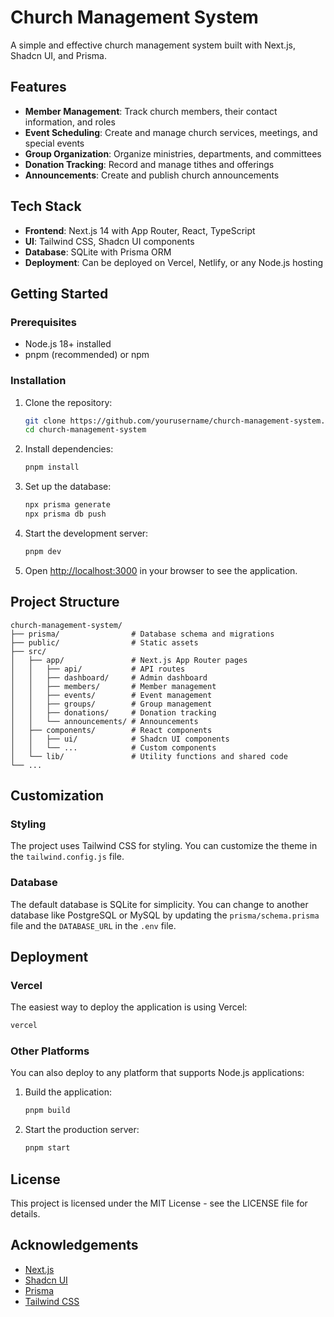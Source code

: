 # Church Management System

A simple and effective church management system built with Next.js, Shadcn UI, and Prisma.

## Features

- **Member Management**: Track church members, their contact information, and roles
- **Event Scheduling**: Create and manage church services, meetings, and special events
- **Group Organization**: Organize ministries, departments, and committees
- **Donation Tracking**: Record and manage tithes and offerings
- **Announcements**: Create and publish church announcements

## Tech Stack

- **Frontend**: Next.js 14 with App Router, React, TypeScript
- **UI**: Tailwind CSS, Shadcn UI components
- **Database**: SQLite with Prisma ORM
- **Deployment**: Can be deployed on Vercel, Netlify, or any Node.js hosting

## Getting Started

### Prerequisites

- Node.js 18+ installed
- pnpm (recommended) or npm

### Installation

1. Clone the repository:
   ```bash
   git clone https://github.com/yourusername/church-management-system.git
   cd church-management-system
   ```

2. Install dependencies:
   ```bash
   pnpm install
   ```

3. Set up the database:
   ```bash
   npx prisma generate
   npx prisma db push
   ```

4. Start the development server:
   ```bash
   pnpm dev
   ```

5. Open [http://localhost:3000](http://localhost:3000) in your browser to see the application.

## Project Structure

```
church-management-system/
├── prisma/                # Database schema and migrations
├── public/                # Static assets
├── src/
│   ├── app/               # Next.js App Router pages
│   │   ├── api/           # API routes
│   │   ├── dashboard/     # Admin dashboard
│   │   ├── members/       # Member management
│   │   ├── events/        # Event management
│   │   ├── groups/        # Group management
│   │   ├── donations/     # Donation tracking
│   │   └── announcements/ # Announcements
│   ├── components/        # React components
│   │   ├── ui/            # Shadcn UI components
│   │   └── ...            # Custom components
│   └── lib/               # Utility functions and shared code
└── ...
```

## Customization

### Styling

The project uses Tailwind CSS for styling. You can customize the theme in the `tailwind.config.js` file.

### Database

The default database is SQLite for simplicity. You can change to another database like PostgreSQL or MySQL by updating the `prisma/schema.prisma` file and the `DATABASE_URL` in the `.env` file.

## Deployment

### Vercel

The easiest way to deploy the application is using Vercel:

```bash
vercel
```

### Other Platforms

You can also deploy to any platform that supports Node.js applications:

1. Build the application:
   ```bash
   pnpm build
   ```

2. Start the production server:
   ```bash
   pnpm start
   ```

## License

This project is licensed under the MIT License - see the LICENSE file for details.

## Acknowledgements

- [Next.js](https://nextjs.org/)
- [Shadcn UI](https://ui.shadcn.com/)
- [Prisma](https://www.prisma.io/)
- [Tailwind CSS](https://tailwindcss.com/)

